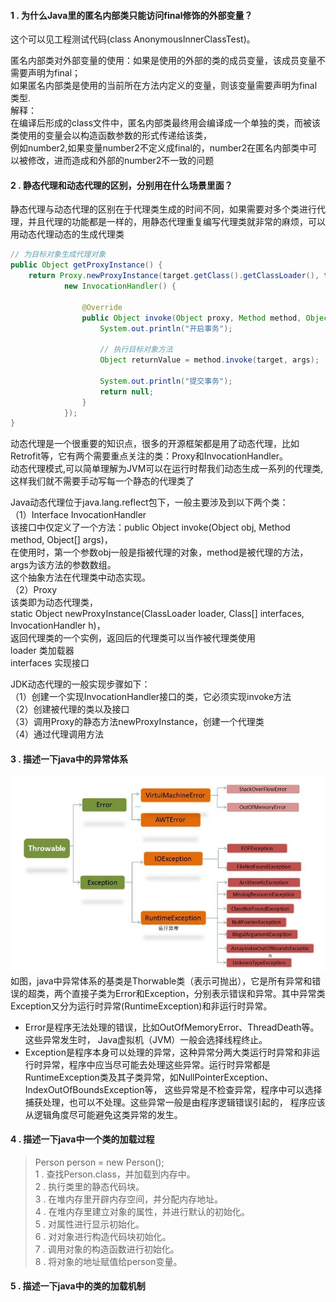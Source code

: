 #### 1 . 为什么Java里的匿名内部类只能访问final修饰的外部变量？
这个可以见工程测试代码(class AnonymousInnerClassTest)。<br>

 匿名内部类对外部变量的使用：如果是使用的外部的类的成员变量，该成员变量不需要声明为final；<br>
 如果匿名内部类是使用的当前所在方法内定义的变量，则该变量需要声明为final类型.<br>
 解释：<br>
 在编译后形成的class文件中，匿名内部类最终用会编译成一个单独的类，而被该类使用的变量会以构造函数参数的形式传递给该类，<br>
 例如number2,如果变量number2不定义成final的，number2在匿名内部类中可以被修改，进而造成和外部的number2不一致的问题<br>

#### 2 . 静态代理和动态代理的区别，分别用在什么场景里面？
 静态代理与动态代理的区别在于代理类生成的时间不同，如果需要对多个类进行代理，并且代理的功能都是一样的，用静态代理重复编写代理类就非常的麻烦，可以用动态代理动态的生成代理类
 ```java
 // 为目标对象生成代理对象
 public Object getProxyInstance() {
     return Proxy.newProxyInstance(target.getClass().getClassLoader(), target.getClass().getInterfaces(),
             new InvocationHandler() {
 
                 @Override
                 public Object invoke(Object proxy, Method method, Object[] args) throws Throwable {
                     System.out.println("开启事务");
 
                     // 执行目标对象方法
                     Object returnValue = method.invoke(target, args);
 
                     System.out.println("提交事务");
                     return null;
                 }
             });
 }
 ```
动态代理是一个很重要的知识点，很多的开源框架都是用了动态代理，比如Retrofit等，它有两个需要重点关注的类：Proxy和InvocationHandler。<br>
动态代理模式,可以简单理解为JVM可以在运行时帮我们动态生成一系列的代理类,这样我们就不需要手动写每一个静态的代理类了<br>

 Java动态代理位于java.lang.reflect包下，一般主要涉及到以下两个类：<br>
 （1）Interface InvocationHandler<br>
 该接口中仅定义了一个方法：public Object invoke(Object obj, Method method, Object[] args)，<br>
 在使用时，第一个参数obj一般是指被代理的对象，method是被代理的方法，args为该方法的参数数组。<br>
 这个抽象方法在代理类中动态实现。<br>
 （2）Proxy<br>
 该类即为动态代理类，<br>
 static Object newProxyInstance(ClassLoader loader, Class[] interfaces, InvocationHandler h)，<br>
 返回代理类的一个实例，返回后的代理类可以当作被代理类使用<br>
 loader 类加载器<br>
 interfaces 实现接口<br>
 <p>
 JDK动态代理的一般实现步骤如下：<br>
（1）创建一个实现InvocationHandler接口的类，它必须实现invoke方法<br>
（2）创建被代理的类以及接口<br>
（3）调用Proxy的静态方法newProxyInstance，创建一个代理类<br>
（4）通过代理调用方法<br>

#### 3 . 描述一下java中的异常体系
![java中的异常体系](https://github.com/liuhuan2015/AndroidReview/blob/master/interview/images/java_%E5%BC%82%E5%B8%B8.png)<br>
如图，java中异常体系的基类是Thorwable类（表示可抛出），它是所有异常和错误的超类，两个直接子类为Error和Exception，分别表示错误和异常。其中异常类Exception又分为运行时异常(RuntimeException)和非运行时异常。<br>
* Error是程序无法处理的错误，比如OutOfMemoryError、ThreadDeath等。这些异常发生时， Java虚拟机（JVM）一般会选择线程终止。
* Exception是程序本身可以处理的异常，这种异常分两大类运行时异常和非运行时异常，程序中应当尽可能去处理这些异常。运行时异常都是RuntimeException类及其子类异常，如NullPointerException、IndexOutOfBoundsException等， 这些异常是不检查异常，程序中可以选择捕获处理，也可以不处理。这些异常一般是由程序逻辑错误引起的， 程序应该从逻辑角度尽可能避免这类异常的发生。

#### 4 . 描述一下java中一个类的加载过程
>Person person = new Person();<br>
1 . 查找Person.class，并加载到内存中。<br>
2 . 执行类里的静态代码块。<br>
3 . 在堆内存里开辟内存空间，并分配内存地址。<br>
4 . 在堆内存里建立对象的属性，并进行默认的初始化。<br>
5 . 对属性进行显示初始化。<br>
6 . 对对象进行构造代码块初始化。<br>
7 . 调用对象的构造函数进行初始化。<br>
8 . 将对象的地址赋值给person变量。<br>

#### 5 . 描述一下java中的类的加载机制

